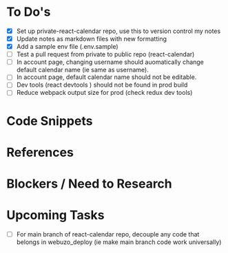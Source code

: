# To Do's

- [x] Set up private-react-calendar repo, use this to version control my notes
- [x] Update notes as markdown files with new formatting
- [x] Add a sample env file (.env.sample)
- [ ] Test a pull request from private to public repo (react-calendar)
- [ ] In account page, changing username should auomatically change default calendar name (ie same as username).
- [ ] In account page, default calendar name should not be editable.
- [ ] Dev tools (react devtools ) should not be found in prod build
- [ ] Reduce webpack output size for prod (check redux dev tools)

# Code Snippets

# References

# Blockers / Need to Research

# Upcoming Tasks

- [ ] For main branch of react-calendar repo, decouple any code that belongs in webuzo_deploy (ie make main branch code work universally)
